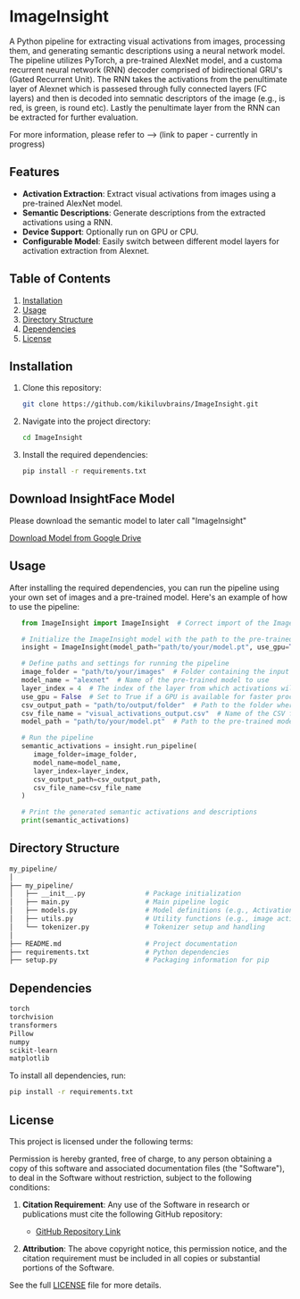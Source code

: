 # ImageInsight

A Python pipeline for extracting visual activations from images, processing them, and generating semantic descriptions using a neural network model. The pipeline utilizes PyTorch, a pre-trained AlexNet model, and a customa recurrent neural network (RNN) decoder comprised of  bidirectional GRU's (Gated Recurrent Unit). The RNN takes the activations from the penultimate layer of Alexnet which is passesed through fully connected layers (FC layers) and then is decoded into semnatic descriptors of the image (e.g., is red, is green, is round etc). Lastly the penultimate layer from the RNN can be extracted for further evaluation.

For more information, please refer to --> (link to paper - currently in progress)

## Features

- **Activation Extraction**: Extract visual activations from images using a pre-trained AlexNet model.
- **Semantic Descriptions**: Generate descriptions from the extracted activations using a RNN.
- **Device Support**: Optionally run on GPU or CPU.
- **Configurable Model**: Easily switch between different model layers for activation extraction from Alexnet.

## Table of Contents

1. [Installation](#installation)
2. [Usage](#usage)
3. [Directory Structure](#directory-structure)
4. [Dependencies](#dependencies)
5. [License](#license)

## Installation

1. Clone this repository:

   ```bash
   git clone https://github.com/kikiluvbrains/ImageInsight.git

2. Navigate into the project directory:

   ```bash
   cd ImageInsight

3. Install the required dependencies:

   ```bash
   pip install -r requirements.txt

## Download InsightFace Model

Please download the semantic model to later call "ImageInsight"

[Download Model from Google Drive](https://drive.google.com/drive/folders/1hAxBlQcZjZmJhsT8A5nW5jIF9DiDZiuH?usp=drive_link)



## Usage

After installing the required dependencies, you can run the pipeline using your own set of images and a pre-trained model. Here's an example of how to use the pipeline:

```python
   from ImageInsight import ImageInsight  # Correct import of the ImageInsight class

   # Initialize the ImageInsight model with the path to the pre-trained model and GPU usage option
   insight = ImageInsight(model_path="path/to/your/model.pt", use_gpu=True)

   # Define paths and settings for running the pipeline
   image_folder = "path/to/your/images"  # Folder containing the input images
   model_name = "alexnet"  # Name of the pre-trained model to use
   layer_index = 4  # The index of the layer from which activations will be extracted
   use_gpu = False  # Set to True if a GPU is available for faster processing
   csv_output_path = "path/to/output/folder"  # Path to the folder where the CSV output will be saved
   csv_file_name = "visual_activations_output.csv"  # Name of the CSV file for the visual activations
   model_path = "path/to/your/model.pt"  # Path to the pre-trained model

   # Run the pipeline
   semantic_activations = insight.run_pipeline(
      image_folder=image_folder,
      model_name=model_name,
      layer_index=layer_index,
      csv_output_path=csv_output_path,
      csv_file_name=csv_file_name
   )

   # Print the generated semantic activations and descriptions
   print(semantic_activations)
```


## Directory Structure

   ```bash
   my_pipeline/
   │
   ├── my_pipeline/
   │   ├── __init__.py               # Package initialization
   │   ├── main.py                   # Main pipeline logic
   │   ├── models.py                 # Model definitions (e.g., ActivationToDescriptionModel)
   │   ├── utils.py                  # Utility functions (e.g., image activation extraction)
   │   └── tokenizer.py              # Tokenizer setup and handling
   │
   ├── README.md                     # Project documentation
   ├── requirements.txt              # Python dependencies
   ├── setup.py                      # Packaging information for pip
   ```

## Dependencies
   ```bash
   torch
   torchvision
   transformers
   Pillow
   numpy
   scikit-learn
   matplotlib
   ```


To install all dependencies, run:

```bash
pip install -r requirements.txt
```
## License

This project is licensed under the following terms:

Permission is hereby granted, free of charge, to any person obtaining a copy of this software and associated documentation files (the "Software"), to deal in the Software without restriction, subject to the following conditions:

1. **Citation Requirement**: Any use of the Software in research or publications must cite the following GitHub repository:
   
   - [GitHub Repository Link](https://github.com/yourusername/ImageInsight)

2. **Attribution**: The above copyright notice, this permission notice, and the citation requirement must be included in all copies or substantial portions of the Software.

See the full [LICENSE](LICENSE) file for more details.


